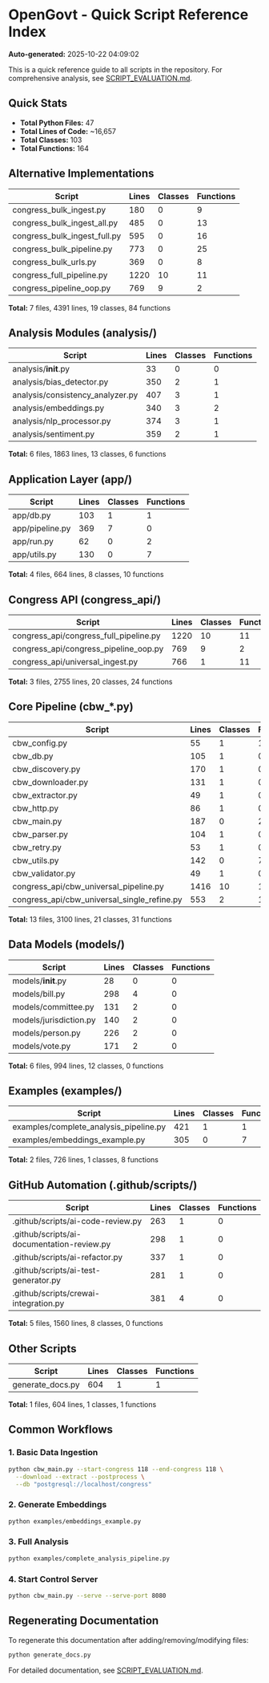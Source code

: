 # OpenGovt - Quick Script Reference Index

**Auto-generated:** 2025-10-22 04:09:02

This is a quick reference guide to all scripts in the repository. 
For comprehensive analysis, see [SCRIPT_EVALUATION.md](SCRIPT_EVALUATION.md).

## Quick Stats

- **Total Python Files:** 47
- **Total Lines of Code:** ~16,657
- **Total Classes:** 103
- **Total Functions:** 164

## Alternative Implementations

| Script | Lines | Classes | Functions |
|--------|-------|---------|-----------|
| congress_bulk_ingest.py | 180 | 0 | 9 |
| congress_bulk_ingest_all.py | 485 | 0 | 13 |
| congress_bulk_ingest_full.py | 595 | 0 | 16 |
| congress_bulk_pipeline.py | 773 | 0 | 25 |
| congress_bulk_urls.py | 369 | 0 | 8 |
| congress_full_pipeline.py | 1220 | 10 | 11 |
| congress_pipeline_oop.py | 769 | 9 | 2 |

**Total:** 7 files, 4391 lines, 19 classes, 84 functions

## Analysis Modules (analysis/)

| Script | Lines | Classes | Functions |
|--------|-------|---------|-----------|
| analysis/__init__.py | 33 | 0 | 0 |
| analysis/bias_detector.py | 350 | 2 | 1 |
| analysis/consistency_analyzer.py | 407 | 3 | 1 |
| analysis/embeddings.py | 340 | 3 | 2 |
| analysis/nlp_processor.py | 374 | 3 | 1 |
| analysis/sentiment.py | 359 | 2 | 1 |

**Total:** 6 files, 1863 lines, 13 classes, 6 functions

## Application Layer (app/)

| Script | Lines | Classes | Functions |
|--------|-------|---------|-----------|
| app/db.py | 103 | 1 | 1 |
| app/pipeline.py | 369 | 7 | 0 |
| app/run.py | 62 | 0 | 2 |
| app/utils.py | 130 | 0 | 7 |

**Total:** 4 files, 664 lines, 8 classes, 10 functions

## Congress API (congress_api/)

| Script | Lines | Classes | Functions |
|--------|-------|---------|-----------|
| congress_api/congress_full_pipeline.py | 1220 | 10 | 11 |
| congress_api/congress_pipeline_oop.py | 769 | 9 | 2 |
| congress_api/universal_ingest.py | 766 | 1 | 11 |

**Total:** 3 files, 2755 lines, 20 classes, 24 functions

## Core Pipeline (cbw_*.py)

| Script | Lines | Classes | Functions |
|--------|-------|---------|-----------|
| cbw_config.py | 55 | 1 | 1 |
| cbw_db.py | 105 | 1 | 0 |
| cbw_discovery.py | 170 | 1 | 0 |
| cbw_downloader.py | 131 | 1 | 0 |
| cbw_extractor.py | 49 | 1 | 0 |
| cbw_http.py | 86 | 1 | 0 |
| cbw_main.py | 187 | 0 | 2 |
| cbw_parser.py | 104 | 1 | 0 |
| cbw_retry.py | 53 | 1 | 0 |
| cbw_utils.py | 142 | 0 | 7 |
| cbw_validator.py | 49 | 1 | 0 |
| congress_api/cbw_universal_pipeline.py | 1416 | 10 | 10 |
| congress_api/cbw_universal_single_refine.py | 553 | 2 | 11 |

**Total:** 13 files, 3100 lines, 21 classes, 31 functions

## Data Models (models/)

| Script | Lines | Classes | Functions |
|--------|-------|---------|-----------|
| models/__init__.py | 28 | 0 | 0 |
| models/bill.py | 298 | 4 | 0 |
| models/committee.py | 131 | 2 | 0 |
| models/jurisdiction.py | 140 | 2 | 0 |
| models/person.py | 226 | 2 | 0 |
| models/vote.py | 171 | 2 | 0 |

**Total:** 6 files, 994 lines, 12 classes, 0 functions

## Examples (examples/)

| Script | Lines | Classes | Functions |
|--------|-------|---------|-----------|
| examples/complete_analysis_pipeline.py | 421 | 1 | 1 |
| examples/embeddings_example.py | 305 | 0 | 7 |

**Total:** 2 files, 726 lines, 1 classes, 8 functions

## GitHub Automation (.github/scripts/)

| Script | Lines | Classes | Functions |
|--------|-------|---------|-----------|
| .github/scripts/ai-code-review.py | 263 | 1 | 0 |
| .github/scripts/ai-documentation-review.py | 298 | 1 | 0 |
| .github/scripts/ai-refactor.py | 337 | 1 | 0 |
| .github/scripts/ai-test-generator.py | 281 | 1 | 0 |
| .github/scripts/crewai-integration.py | 381 | 4 | 0 |

**Total:** 5 files, 1560 lines, 8 classes, 0 functions

## Other Scripts

| Script | Lines | Classes | Functions |
|--------|-------|---------|-----------|
| generate_docs.py | 604 | 1 | 1 |

**Total:** 1 files, 604 lines, 1 classes, 1 functions

## Common Workflows

### 1. Basic Data Ingestion
```bash
python cbw_main.py --start-congress 118 --end-congress 118 \
  --download --extract --postprocess \
  --db "postgresql://localhost/congress"
```

### 2. Generate Embeddings
```bash
python examples/embeddings_example.py
```

### 3. Full Analysis
```bash
python examples/complete_analysis_pipeline.py
```

### 4. Start Control Server
```bash
python cbw_main.py --serve --serve-port 8080
```

## Regenerating Documentation

To regenerate this documentation after adding/removing/modifying files:

```bash
python generate_docs.py
```

For detailed documentation, see [SCRIPT_EVALUATION.md](SCRIPT_EVALUATION.md).